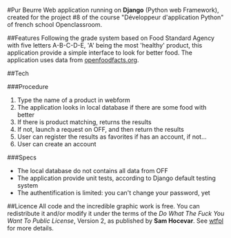 #Pur Beurre
Web application running on **Django** (Python web Framework), created for the project #8 of the course "Développeur d'application Python" of french school Openclassroom.

##Features
Following the grade system based on Food Standard Agency with five letters A-B-C-D-E, 'A' being the most 'healthy' product, this application provide a simple interface to look for better food. The application uses data from [openfoodfacts.org](https://fr.openfoodfacts.org/).

##Tech

###Procedure
1. Type the name of a product in webform
2. The application looks in local database if there are some food with better
3. If there is product matching, returns the results
4. If not, launch a request on OFF, and then return the results
5. User can register the results as favorites if has an account, if not...
6. User can create an account

###Specs
* The local database do not contains all data from OFF
* The application provide unit tests, according to Django default testing system
* The authentification is limited: you can't change your password, yet

##Licence
All code and the incredible graphic work is free. You can redistribute it and/or modify it under the terms of the *Do What The Fuck You Want To Public License*, Version 2, as published by **Sam Hocevar**. See [wtfpl](http://www.wtfpl.net/) for more details.
